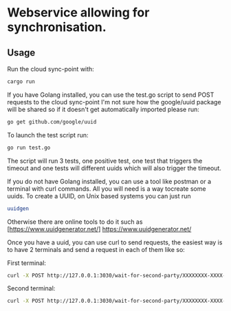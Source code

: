 # Webservice allowing for synchronisation.

## Usage
Run the cloud sync-point with:
```sh
cargo run
```

If you have Golang installed, you can use the test.go script to send POST requests to the cloud sync-point
I'm not sure how the google/uuid package will be shared so if it doesn't get automatically imported please run:
```sh
go get github.com/google/uuid
```

To launch the test script run:
```sh
go run test.go
```
The script will run 3 tests, one positive test, one test that triggers the timeout and one tests will different uuids which will also trigger the timeout.

If you do not have Golang installed, you can use a tool like postman or a terminal with curl commands.
All you will need is a way tocreate some uuids.
To create a UUID, on Unix based systems you can just run 
```sh
uuidgen
```
Otherwise there are online tools to do it such as [https://www.uuidgenerator.net/] https://www.uuidgenerator.net/

Once you have a uuid, you can use curl to send requests, the easiest way is to have 2 terminals and send a request in each of them like so:

First terminal:
```sh
curl -X POST http://127.0.0.1:3030/wait-for-second-party/XXXXXXXX-XXXX-XXXX-XXXX-XXXXXXXXXXXX
```
Second terminal:
```sh
curl -X POST http://127.0.0.1:3030/wait-for-second-party/XXXXXXXX-XXXX-XXXX-XXXX-XXXXXXXXXXXX
```
